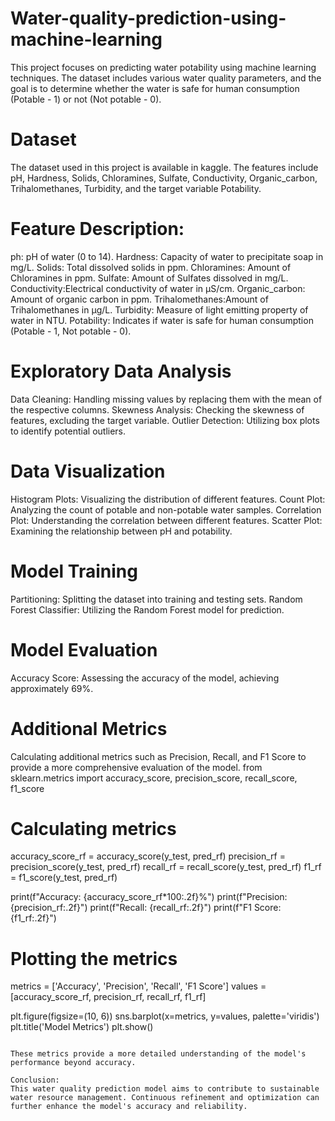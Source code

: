 # Water-quality-prediction-using-machine-learning

This project focuses on predicting water potability using machine learning techniques. The dataset includes various water quality parameters, and the goal is to determine whether the water is safe for human consumption (Potable - 1) or not (Not potable - 0).

# Dataset
The dataset used in this project is available in kaggle. The features include pH, Hardness, Solids, Chloramines, Sulfate, Conductivity, Organic_carbon, Trihalomethanes, Turbidity, and the target variable Potability.
# Feature Description:
ph: pH of water (0 to 14).
Hardness: Capacity of water to precipitate soap in mg/L.
Solids: Total dissolved solids in ppm.
Chloramines: Amount of Chloramines in ppm.
Sulfate: Amount of Sulfates dissolved in mg/L.
Conductivity:Electrical conductivity of water in μS/cm.
Organic_carbon: Amount of organic carbon in ppm.
Trihalomethanes:Amount of Trihalomethanes in μg/L.
Turbidity: Measure of light emitting property of water in NTU.
Potability: Indicates if water is safe for human consumption (Potable - 1, Not potable - 0).

# Exploratory Data Analysis

Data Cleaning: Handling missing values by replacing them with the mean of the respective columns.
Skewness Analysis: Checking the skewness of features, excluding the target variable.
Outlier Detection: Utilizing box plots to identify potential outliers.

# Data Visualization

Histogram Plots: Visualizing the distribution of different features.
Count Plot: Analyzing the count of potable and non-potable water samples.
Correlation Plot: Understanding the correlation between different features.
Scatter Plot: Examining the relationship between pH and potability.

# Model Training
Partitioning: Splitting the dataset into training and testing sets.
Random Forest Classifier: Utilizing the Random Forest model for prediction.

# Model Evaluation
Accuracy Score: Assessing the accuracy of the model, achieving approximately 69%.

# Additional Metrics
Calculating additional metrics such as Precision, Recall, and F1 Score to provide a more comprehensive evaluation of the model.
from sklearn.metrics import accuracy_score, precision_score, recall_score, f1_score

# Calculating metrics
accuracy_score_rf = accuracy_score(y_test, pred_rf)
precision_rf = precision_score(y_test, pred_rf)
recall_rf = recall_score(y_test, pred_rf)
f1_rf = f1_score(y_test, pred_rf)

print(f"Accuracy: {accuracy_score_rf*100:.2f}%")
print(f"Precision: {precision_rf:.2f}")
print(f"Recall: {recall_rf:.2f}")
print(f"F1 Score: {f1_rf:.2f}")

# Plotting the metrics
metrics = ['Accuracy', 'Precision', 'Recall', 'F1 Score']
values = [accuracy_score_rf, precision_rf, recall_rf, f1_rf]

plt.figure(figsize=(10, 6))
sns.barplot(x=metrics, y=values, palette='viridis')
plt.title('Model Metrics')
plt.show()
```

These metrics provide a more detailed understanding of the model's performance beyond accuracy.

Conclusion:
This water quality prediction model aims to contribute to sustainable water resource management. Continuous refinement and optimization can further enhance the model's accuracy and reliability.
